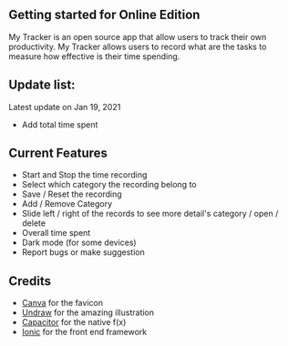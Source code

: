 ## Getting started for Online Edition

My Tracker is an open source app that allow users to track their own productivity. My Tracker allows users to record what are the tasks to measure how effective
is their time spending.

## Update list:
Latest update on Jan 19, 2021
- Add total time spent

## Current Features
- Start and Stop the time recording
- Select which category the recording belong to
- Save / Reset the recording
- Add / Remove Category
- Slide left / right of the records to see more detail's category / open / delete
- Overall time spent
- Dark mode (for some devices)
- Report bugs or make suggestion

## Credits
- [Canva](https://www.canva.com/) for the favicon
- [Undraw](https://undraw.co) for the amazing illustration
- [Capacitor](capacitorjs.com) for the native f(x)
- [Ionic](ionicframework.com) for the front end framework
